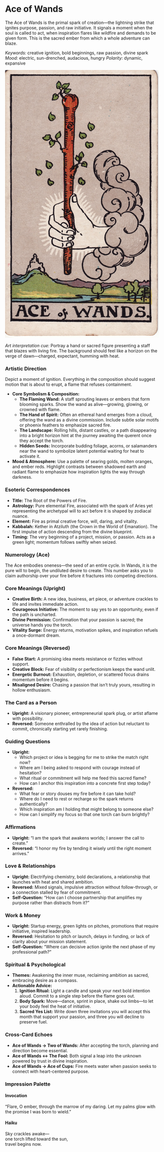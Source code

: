 # Ace of Wands

The Ace of Wands is the primal spark of creation—the lightning strike that ignites purpose, passion, and raw initiative. It signals a moment when the soul is called to act, when inspiration flares like wildfire and demands to be given form. This is the sacred ember from which a whole adventure can blaze.

*Keywords:* creative ignition, bold beginnings, raw passion, divine spark
*Mood:* electric, sun-drenched, audacious, hungry
*Polarity:* dynamic, expansive

![Ace of Wands](wands_01_ace.jpg)

*Art interpretation cue:* Portray a hand or sacred figure presenting a staff that blazes with living fire. The background should feel like a horizon on the verge of dawn—charged, expectant, humming with heat.

### Artistic Direction

Depict a moment of ignition. Everything in the composition should suggest motion that is about to erupt, a flame that refuses containment.

*   **Core Symbolism & Composition:**
    *   **The Flaming Wand:** A staff sprouting leaves or embers that form blooming sparks. Show the wand as alive—growing, glowing, or crowned with flame.
    *   **The Hand of Spirit:** Often an ethereal hand emerges from a cloud, offering the wand as a divine commission. Include subtle solar motifs or phoenix feathers to emphasize sacred fire.
    *   **The Landscape:** Rolling hills, distant castles, or a path disappearing into a bright horizon hint at the journey awaiting the querent once they accept the torch.
    *   **Hidden Seeds:** Incorporate budding foliage, acorns, or salamanders near the wand to symbolize latent potential waiting for heat to activate it.
*   **Mood & Atmosphere:**
    Use a palette of searing golds, molten oranges, and ember reds. Highlight contrasts between shadowed earth and radiant flame to emphasize how inspiration lights the way through darkness.

### Esoteric Correspondences

*   **Title:** The Root of the Powers of Fire.
*   **Astrology:** Pure elemental Fire, associated with the spark of Aries yet representing the archetypal will to act before it is shaped by zodiacal nuance.
*   **Element:** Fire as primal creative force, will, daring, and vitality.
*   **Kabbalah:** Kether in Atziluth (the Crown in the World of Emanation). The first impulse of action descending from the divine blueprint.
*   **Timing:** The very beginning of a project, mission, or passion. Acts as a green light; momentum follows swiftly when seized.

### Numerology (Ace)

The Ace embodies oneness—the seed of an entire cycle. In Wands, it is the pure will to begin, the undiluted desire to create. This number asks you to claim authorship over your fire before it fractures into competing directions.

### Core Meanings (Upright)

*   **Creative Birth:** A new idea, business, art piece, or adventure crackles to life and invites immediate action.
*   **Courageous Initiative:** The moment to say yes to an opportunity, even if the path is uncharted.
*   **Divine Permission:** Confirmation that your passion is sacred; the universe hands you the torch.
*   **Vitality Surge:** Energy returns, motivation spikes, and inspiration refuels a once-dormant dream.

### Core Meanings (Reversed)

*   **False Start:** A promising idea meets resistance or fizzles without support.
*   **Creative Block:** Fear of visibility or perfectionism keeps the wand unlit.
*   **Energetic Burnout:** Exhaustion, depletion, or scattered focus drains momentum before it begins.
*   **Misaligned Desire:** Chasing a passion that isn’t truly yours, resulting in hollow enthusiasm.

### The Card as a Person

*   **Upright:** A visionary pioneer, entrepreneurial spark plug, or artist aflame with possibility.
*   **Reversed:** Someone enthralled by the idea of action but reluctant to commit, chronically starting yet rarely finishing.

### Guiding Questions

*   **Upright:**
    *   Which project or idea is begging for me to strike the match right now?
    *   Where am I being asked to respond with courage instead of hesitation?
    *   What ritual or commitment will help me feed this sacred flame?
    *   How can I anchor this inspiration into a concrete first step today?
*   **Reversed:**
    *   What fear or story douses my fire before it can take hold?
    *   Where do I need to rest or recharge so the spark returns authentically?
    *   Which inspiration am I holding that might belong to someone else?
    *   How can I simplify my focus so that one torch can burn brightly?

### Affirmations

*   **Upright:** “I am the spark that awakens worlds; I answer the call to create.”
*   **Reversed:** “I honor my fire by tending it wisely until the right moment arrives.”

### Love & Relationships

*   **Upright:** Electrifying chemistry, bold declarations, a relationship that launches with heat and shared ambition.
*   **Reversed:** Mixed signals, impulsive attraction without follow-through, or a connection stalled by fear of commitment.
*   **Self-Question:** “How can I choose partnership that amplifies my purpose rather than distracts from it?”

### Work & Money

*   **Upright:** Startup energy, green lights on pitches, promotions that require initiative, inspired leadership.
*   **Reversed:** Hesitation to pitch or launch, delays in funding, or lack of clarity about your mission statement.
*   **Self-Question:** “Where can decisive action ignite the next phase of my professional path?”

### Spiritual & Psychological

*   **Themes:** Awakening the inner muse, reclaiming ambition as sacred, embracing desire as a compass.
*   **Actionable Advice:**
    1.  **Ignition Ritual:** Light a candle and speak your next bold intention aloud. Commit to a single step before the flame goes out.
    2.  **Body Spark:** Move—dance, sprint in place, shake out limbs—to let your body feel the heat of initiative.
    3.  **Sacred Yes List:** Write down three invitations you will accept this month that support your passion, and three you will decline to preserve fuel.

### Cross-Card Echoes

*   **Ace of Wands → Two of Wands:** After accepting the torch, planning and direction become essential.
*   **Ace of Wands ↔ The Fool:** Both signal a leap into the unknown powered by trust in divine inspiration.
*   **Ace of Wands → Ace of Cups:** Fire meets water when passion seeks to connect with heart-centered purpose.

### Impression Palette

#### Invocation

“Flare, O ember, through the marrow of my daring. Let my palms glow with the promise I was born to wield.”

#### Haiku

Sky crackles awake—  
one torch lifted toward the sun,  
travel begins now.
